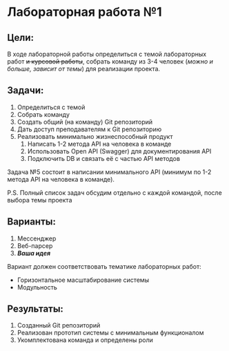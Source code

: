 <h1>Лабораторная работа №1</h1>

## Цели: 
В ходе лабораторной работы определиться с темой лабораторных работ ~~и курсовой работы~~, собрать команду из 3-4 человек (_можно и больше, зависит от темы_) для реализации проекта.

## Задачи:
1. Определиться с темой
2. Собрать команду
3. Создать общий (на команду) Git репозиторий
4. Дать доступ преподавателям к Git репозиторию
5. Реализовать минимально жизнеспособный продукт
   1. Написать 1-2 метода API на человека в команде
   2. Использовать Open API (Swagger) для документирования API
   3. Подключить DB и связать её с частью API методов 

Задача №5 состоит в написании минимального API (минимум по 1-2 метода API на человека в команде).

P.S. Полный список задач обсудим отдельно с каждой командой, после выбора темы проекта

## Варианты:
1. Мессенджер
2. Веб-парсер
3. _**Ваша идея**_

Вариант должен соответствовать тематике лабораторных работ:
* Горизонтальное масштабирование системы
* Модульность

## Результаты:
1. Созданный Git репозиторий
2. Реализован прототип системы с минимальным функционалом
3. Укомплектована команда и определены роли